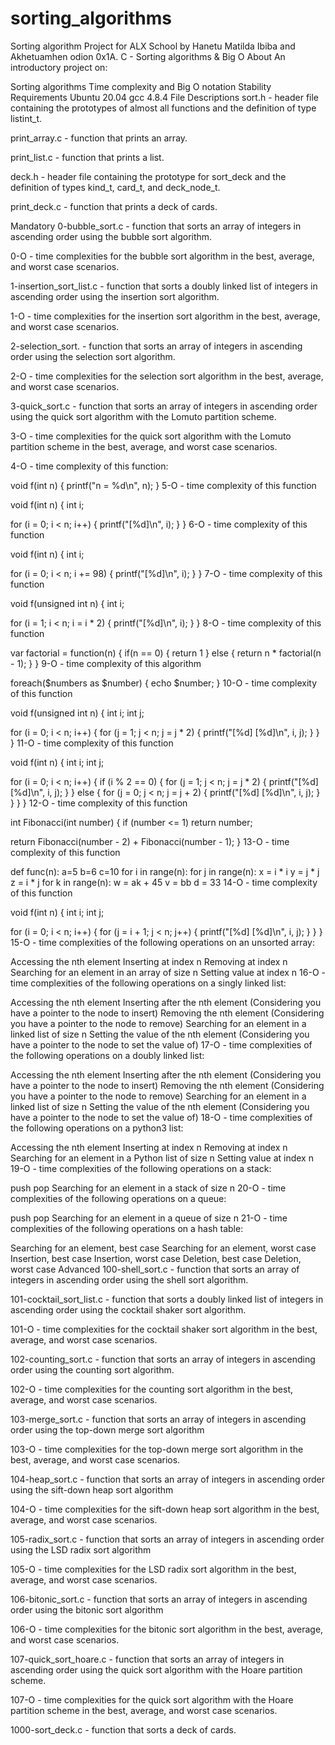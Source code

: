  # sorting_algorithms
Sorting algorithm Project for ALX School by Hanetu Matilda Ibiba and Akhetuamhen odion
0x1A. C - Sorting algorithms & Big O
About
An introductory project on:

Sorting algorithms Time complexity and Big O notation Stability Requirements Ubuntu 20.04 gcc 4.8.4 File Descriptions sort.h - header file containing the prototypes of almost all functions and the definition of type listint_t.

print_array.c - function that prints an array.

print_list.c - function that prints a list.

deck.h - header file containing the prototype for sort_deck and the definition of types kind_t, card_t, and deck_node_t.

print_deck.c - function that prints a deck of cards.

Mandatory 0-bubble_sort.c - function that sorts an array of integers in ascending order using the bubble sort algorithm.

0-O - time complexities for the bubble sort algorithm in the best, average, and worst case scenarios.

1-insertion_sort_list.c - function that sorts a doubly linked list of integers in ascending order using the insertion sort algorithm.

1-O - time complexities for the insertion sort algorithm in the best, average, and worst case scenarios.

2-selection_sort. - function that sorts an array of integers in ascending order using the selection sort algorithm.

2-O - time complexities for the selection sort algorithm in the best, average, and worst case scenarios.

3-quick_sort.c - function that sorts an array of integers in ascending order using the quick sort algorithm with the Lomuto partition scheme.

3-O - time complexities for the quick sort algorithm with the Lomuto partition scheme in the best, average, and worst case scenarios.

4-O - time complexity of this function:

void f(int n) { printf("n = %d\n", n); } 5-O - time complexity of this function

void f(int n) { int i;

for (i = 0; i < n; i++)
{
    printf("[%d]\n", i);
}
} 6-O - time complexity of this function

void f(int n) { int i;

for (i = 0; i < n; i += 98)
{
    printf("[%d]\n", i);
}
} 7-O - time complexity of this function

void f(unsigned int n) { int i;

for (i = 1; i < n; i = i * 2)
{
    printf("[%d]\n", i);
}
} 8-O - time complexity of this function

var factorial = function(n) { if(n == 0) { return 1 } else { return n * factorial(n - 1); } } 9-O - time complexity of this algorithm

foreach($numbers as $number) { echo $number; } 10-O - time complexity of this function

void f(unsigned int n) { int i; int j;

for (i = 0; i < n; i++)
{
    for (j = 1; j < n; j = j * 2)
    {
        printf("[%d] [%d]\n", i, j);
    }
}
} 11-O - time complexity of this function

void f(int n) { int i; int j;

for (i = 0; i < n; i++)
{
    if (i % 2 == 0)
    {
        for (j = 1; j < n; j = j * 2)
        {
            printf("[%d] [%d]\n", i, j);
        }
    }
    else
    {
        for (j = 0; j < n; j = j + 2)
        {
            printf("[%d] [%d]\n", i, j);
        }
    }
}
} 12-O - time complexity of this function

int Fibonacci(int number) { if (number <= 1) return number;

return Fibonacci(number - 2) + Fibonacci(number - 1);
} 13-O - time complexity of this function

def func(n): a=5 b=6 c=10 for i in range(n): for j in range(n): x = i * i y = j * j z = i * j for k in range(n): w = ak + 45 v = bb d = 33 14-O - time complexity of this function

void f(int n) { int i; int j;

 for (i = 0; i < n; i++)
 {
      for (j = i + 1; j < n; j++)
      {
           printf("[%d] [%d]\n", i, j);
      }
 }
} 15-O - time complexities of the following operations on an unsorted array:

Accessing the nth element Inserting at index n Removing at index n Searching for an element in an array of size n Setting value at index n 16-O - time complexities of the following operations on a singly linked list:

Accessing the nth element Inserting after the nth element (Considering you have a pointer to the node to insert) Removing the nth element (Considering you have a pointer to the node to remove) Searching for an element in a linked list of size n Setting the value of the nth element (Considering you have a pointer to the node to set the value of) 17-O - time complexities of the following operations on a doubly linked list:

Accessing the nth element Inserting after the nth element (Considering you have a pointer to the node to insert) Removing the nth element (Considering you have a pointer to the node to remove) Searching for an element in a linked list of size n Setting the value of the nth element (Considering you have a pointer to the node to set the value of) 18-O - time complexities of the following operations on a python3 list:

Accessing the nth element Inserting at index n Removing at index n Searching for an element in a Python list of size n Setting value at index n 19-O - time complexities of the following operations on a stack:

push pop Searching for an element in a stack of size n 20-O - time complexities of the following operations on a queue:

push pop Searching for an element in a queue of size n 21-O - time complexities of the following operations on a hash table:

Searching for an element, best case Searching for an element, worst case Insertion, best case Insertion, worst case Deletion, best case Deletion, worst case Advanced 100-shell_sort.c - function that sorts an array of integers in ascending order using the shell sort algorithm.

101-cocktail_sort_list.c - function that sorts a doubly linked list of integers in ascending order using the cocktail shaker sort algorithm.

101-O - time complexities for the cocktail shaker sort algorithm in the best, average, and worst case scenarios.

102-counting_sort.c - function that sorts an array of integers in ascending order using the counting sort algorithm.

102-O - time complexities for the counting sort algorithm in the best, average, and worst case scenarios.

103-merge_sort.c - function that sorts an array of integers in ascending order using the top-down merge sort algorithm

103-O - time complexities for the top-down merge sort algorithm in the best, average, and worst case scenarios.

104-heap_sort.c - function that sorts an array of integers in ascending order using the sift-down heap sort algorithm

104-O - time complexities for the sift-down heap sort algorithm in the best, average, and worst case scenarios.

105-radix_sort.c - function that sorts an array of integers in ascending order using the LSD radix sort algorithm

105-O - time complexities for the LSD radix sort algorithm in the best, average, and worst case scenarios.

106-bitonic_sort.c - function that sorts an array of integers in ascending order using the bitonic sort algorithm

106-O - time complexities for the bitonic sort algorithm in the best, average, and worst case scenarios.

107-quick_sort_hoare.c - function that sorts an array of integers in ascending order using the quick sort algorithm with the Hoare partition scheme.

107-O - time complexities for the quick sort algorithm with the Hoare partition scheme in the best, average, and worst case scenarios.

1000-sort_deck.c - function that sorts a deck of cards.
